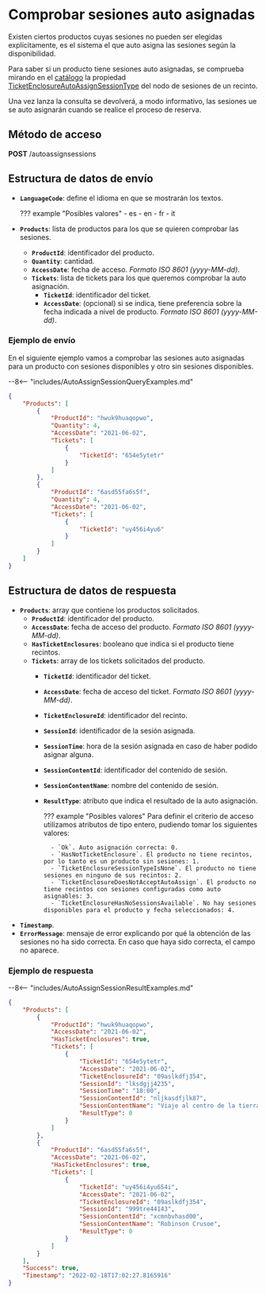 # Comprobar sesiones auto asignadas

Existen ciertos productos cuyas sesiones no pueden ser elegidas explícitamente, es el sistema el que auto asigna las sesiones según la disponibilidad.

Para saber si un producto tiene sesiones auto asignadas, se comprueba mirando en el [catálogo](catalog.md) la propiedad [TicketEnclosureAutoAssignSessionType](catalog.md#estructura-de-datos-de-respuesta) del nodo de sesiones de un recinto.

Una vez lanza la consulta se devolverá, a modo informativo, las sesiones ue se auto asignarán cuando se realice el proceso de reserva.

## Método de acceso

**POST** /autoassignsessions

## Estructura de datos de envío

- **`LanguageCode`**: define el idioma en que se mostrarán los textos.

    ??? example "Posibles valores"
        - es
        - en
        - fr
        - it

- **`Products`**: lista de productos para los que se quieren comprobar las sesiones.
    - **`ProductId`**: identificador del producto.
    - **`Quantity`**: cantidad.
    - **`AccessDate`**: fecha de acceso. *Formato ISO 8601 (yyyy-MM-dd)*.
    - **`Tickets`**: lista de tickets para los que queremos comprobar la auto asignación.
        - **`TicketId`**: identificador del ticket.
        - **`AccessDate`**: (opcional) si se indica, tiene preferencia sobre la fecha indicada a nivel de producto. *Formato ISO 8601 (yyyy-MM-dd)*.

### Ejemplo de envío

En el siguiente ejemplo vamos a comprobar las sesiones auto asignadas para un producto con sesiones disponibles y otro sin sesiones disponibles.

--8<-- "includes/AutoAssignSessionQueryExamples.md"

``` json
{
    "Products": [
        {
            "ProductId": "hwuk9huaqopwo",
            "Quantity": 4,
            "AccessDate": "2021-06-02",
            "Tickets": [
                {
                    "TicketId": "654e5ytetr"
                }
            ]
        },
        {
            "ProductId": "6asd55fa6s5f",
            "Quantity": 4,
            "AccessDate": "2021-06-02",
            "Tickets": [
                {
                    "TicketId": "uy456i4yu6"
                }
            ]
        }
    ]
}
```

## Estructura de datos de respuesta

- **`Products`**: array que contiene los productos solicitados.
    - **`ProductId`**: identificador del producto.
    - **`AccessDate`**: fecha de acceso del producto. *Formato ISO 8601 (yyyy-MM-dd)*.
    - **`HasTicketEnclosures`**: booleano que indica si el producto tiene recintos.
    - **`Tickets`**: array de los tickets solicitados del producto.
        - **`TicketId`**: identificador del ticket.
        - **`AccessDate`**: fecha de acceso del ticket. *Formato ISO 8601 (yyyy-MM-dd)*.
        - **`TicketEnclosureId`**: identificador del recinto.
        - **`SessionId`**: identificador de la sesión asignada.
        - **`SessionTime`**: hora de la sesión asignada en caso de haber podido asignar alguna.
        - **`SessionContentId`**: identificador del contenido de sesión.
        - **`SessionContentName`**: nombre del contenido de sesión.
        - **`ResultType`**: atributo que indica el resultado de la auto asignación.

            ??? example "Posibles valores"
                Para definir el criterio de acceso utilizamos atributos de tipo entero, pudiendo tomar los siguientes valores:
                
                - `Ok`. Auto asignación correcta: 0.
                - `HasNotTicketEnclosure`. El producto no tiene recintos, por lo tanto es un producto sin sesiones: 1.
                - `TicketEnclosureSessionTypeIsNone`. El producto no tiene sesiones en ninguno de sus recintos: 2.
                - `TicketEnclosureDoesNotAcceptAutoAssign`. El producto no tiene recintos con sesiones configuradas como auto asignables: 3.
                - `TicketEnclosureHasNoSessionsAvailable`. No hay sesiones disponibles para el producto y fecha seleccionados: 4.

- **`Timestamp`**.
- **`ErrorMessage`**: mensaje de error explicando por qué la obtención de las sesiones no ha sido correcta. En caso que haya sido correcta, el campo no aparece.

### Ejemplo de respuesta

--8<-- "includes/AutoAssignSessionResultExamples.md"

``` json
{
    "Products": [
        {
            "ProductId": "hwuk9huaqopwo",
            "AccessDate": "2021-06-02",
            "HasTicketEnclosures": true,
            "Tickets": [
                {
                    "TicketId": "654e5ytetr",
                    "AccessDate": "2021-06-02",
                    "TicketEnclosureId": "09aslkdfj354",
                    "SessionId": "lksdgjj4235",
                    "SessionTime": "18:00",
                    "SessionContentId": "nljkasdfjlk87",
                    "SessionContentName": "Viaje al centro de la tierra",
                    "ResultType": 0
                }
            ]
        },
        {
            "ProductId": "6asd55fa6s5f",
            "AccessDate": "2021-06-02",
            "HasTicketEnclosures": true,
            "Tickets": [
                {
                    "TicketId": "uy456i4yu654i",
                    "AccessDate": "2021-06-02",
                    "TicketEnclosureId": "09aslkdfj354",
                    "SessionId": "999tre44143",
                    "SessionContentId": "xcmnbvhasd00",
                    "SessionContentName": "Robinson Crusoe",
                    "ResultType": 0
                }
            ]
        }
    ],
    "Success": true,
    "Timestamp": "2022-02-18T17:02:27.8165916"
}
```
